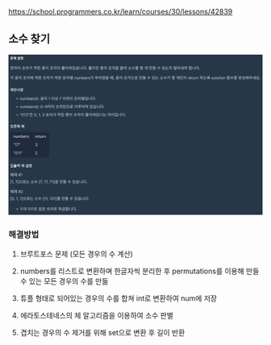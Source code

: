 https://school.programmers.co.kr/learn/courses/30/lessons/42839

## 소수 찾기

![Alt text](image.png)

### 해결방법

1. 브루트포스 문제 (모든 경우의 수 계산)

2. numbers를 리스트로 변환하며 한글자씩 분리한 후 permutations를 이용해 만들 수 있는 모든 경우의 수를 만듦

3. 튜플 형태로 되어있는 경우의 수를 합쳐 int로 변환하여 num에 저장

4. 에라토스테네스의 체 알고리즘을 이용하여 소수 판별

5. 겹치는 경우의 수 제거를 위해 set으로 변환 후 길이 반환

